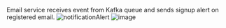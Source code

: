 Email service receives event from Kafka queue and sends signup alert on registered email.
![notificationAlert](https://github.com/sanakamal1405/EmailService/assets/61350623/4f701179-1ccf-48ce-bd45-59f2640b7813)
![image](https://github.com/sanakamal1405/EmailService/assets/61350623/4826b2df-abce-4517-9b2e-c5c853419f4b)

